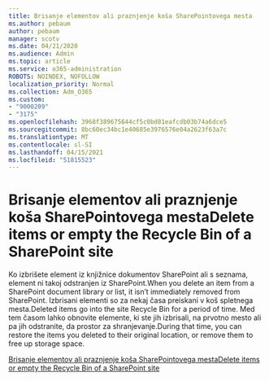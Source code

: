 ```yaml
---
title: Brisanje elementov ali praznjenje koša SharePointovega mesta
ms.author: pebaum
author: pebaum
manager: scotv
ms.date: 04/21/2020
ms.audience: Admin
ms.topic: article
ms.service: o365-administration
ROBOTS: NOINDEX, NOFOLLOW
localization_priority: Normal
ms.collection: Adm_O365
ms.custom:
- "9000209"
- "3175"
ms.openlocfilehash: 3968f389675644cf5c0bd81eafcdb03b74a6dce5
ms.sourcegitcommit: 8bc60ec34bc1e40685e3976576e04a2623f63a7c
ms.translationtype: MT
ms.contentlocale: sl-SI
ms.lasthandoff: 04/15/2021
ms.locfileid: "51815523"
---
```

# <a name="delete-items-or-empty-the-recycle-bin-of-a-sharepoint-site"></a><span data-ttu-id="ea291-102">Brisanje elementov ali praznjenje koša SharePointovega mesta</span><span class="sxs-lookup"><span data-stu-id="ea291-102">Delete items or empty the Recycle Bin of a SharePoint site</span></span> 

<span data-ttu-id="ea291-103">Ko izbrišete element iz knjižnice dokumentov SharePoint ali s seznama, element ni takoj odstranjen iz SharePoint.</span><span class="sxs-lookup"><span data-stu-id="ea291-103">When you delete an item from a SharePoint document library or list, it isn’t immediately removed from SharePoint.</span></span> <span data-ttu-id="ea291-104">Izbrisani elementi so za nekaj časa preiskani v koš spletnega mesta.</span><span class="sxs-lookup"><span data-stu-id="ea291-104">Deleted items go into the site Recycle Bin for a period of time.</span></span> <span data-ttu-id="ea291-105">Med tem časom lahko obnovite elemente, ki ste jih izbrisali, na prvotno mesto ali pa jih odstranite, da prostor za shranjevanje.</span><span class="sxs-lookup"><span data-stu-id="ea291-105">During that time, you can restore the items you deleted to their original location, or remove them to free up storage space.</span></span>

[<span data-ttu-id="ea291-106">Brisanje elementov ali praznjenje koša SharePointovega mesta</span><span class="sxs-lookup"><span data-stu-id="ea291-106">Delete items or empty the Recycle Bin of a SharePoint site</span></span>](https://support.office.com/article/2e713599-d13e-40d6-96dc-66f0a366f74e)